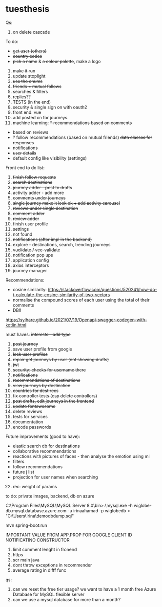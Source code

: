 # tuesthesis

Qs:
1. on delete cascade

To do:
* ~~get user (others)~~
* ~~country codes~~
* ~~pick a name~~ & ~~a colour palette~~, make a logo
1. ~~make it run~~
2. update stoplight
3. ~~use the enums~~
4. ~~friends = mutual follows~~
5. searches & filters
6. replies??
7. TESTS (in the end)
8. security & single sign on with oauth2
9. front end: vue
10. add posted on for journeys
11. machine learning:
~~* recommendations based on comments~~
* based on reviews
* ? follow recommendations (based on mutual friends)
~~data classes for responses~~
* notifications
* ~~user details~~
* default config like visibility (settings)

Front end to do list:
1. ~~finish follow requests~~
2. ~~search destinations~~
3. ~~journey adder - post to drafts~~
4. activity adder - add more
5. ~~comments under journeys~~
6. ~~single journey make it look ok + add activity carousel~~
7. ~~reviews under single destination~~
8. ~~comment adder~~
9. ~~review adder~~
10. finish user profile
11. settings
12. not found
13. ~~notifications (after impl in the backend)~~
14. explore - destinations, search, trending journeys
15. ~~vuelidate / vee-validate~~
16. notification pop ups
17. application config
18. axios interceptors
19. journey manager

Recommendations:
* cosine similarity: https://stackoverflow.com/questions/520241/how-do-i-calculate-the-cosine-similarity-of-two-vectors
* normalise the compound scores of each user using the total of their comments
* DB!!

https://sylhare.github.io/2021/07/19/Openapi-swagger-codegen-with-kotlin.html

must haves:
~~interests - add type~~
1. ~~post journey~~
2. save user profile from google
3. ~~lock user profiles~~
4. ~~repair get journeys by user (not showing drafts)~~
5. ~~jwt~~
6. ~~security: checks for username there~~
7. ~~notifications~~
8. ~~recommendations of destinations~~
9. ~~view journeys by destination~~
10. ~~countries for dest recs~~
11. ~~fix controller tests (esp delete controllers)~~
13. ~~post drafts, edit journeys in the frontend~~
14. ~~update fontawesome~~
15. delete reviews
16. tests for services
18. documentation
22. encode passwords

Future improvements (good to have):
* elastic search db for destinations
* collaborative recommendations
* reactions with pictures of faces - then analyse the emotion using ml
* filters
* follow recommendations
* future j list
* projection for user names when searching
22. rec: weight of params

to do:
private images, backend, db on azure

  C:\Program Files\MySQL\MySQL Server 8.0\bin>.\mysql.exe -h wiglobe-db.mysql.database.azure.com -u irinaahamad -p wiglobedb < "C:\\Users\\irina\\demodbdump.sql"

mvn spring-boot:run

IMPORTANT VALUE FROM APP.PROP FOR GOOGLE CLIENT ID
NOTIFICATINO CONSTRUCTOR

1. limit comment lenght in fronend
2. https
3. scr main java
4. dont throw exceptions in recommender
5. average rating in difff func


qs:
1. can we reset the free tier usage? we want to have a 1 month free Azure Database for MySQL flexible server
2. can we use a mysql database for more than a month?